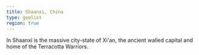 ```yaml
---
title: Shaanxi, China
type: geolist
region: true
---
```

In Shaanxi is the massive city-state of Xi'an, the ancient walled capital and home of the Terracotta Warriors.